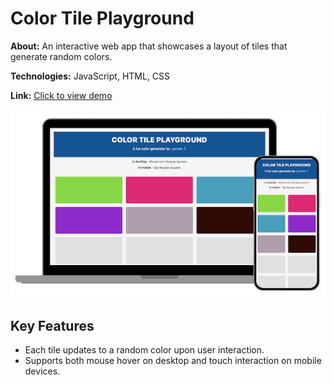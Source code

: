 # Color Tile Playground
**About:** An interactive web app that showcases a layout of tiles that generate random colors.

**Technologies:** JavaScript, HTML, CSS

**Link:** [Click to view demo](https://jasheloper.github.io/color-tile-playground/)

[![Color Tile Playground preview](/images/color-tiles.png)](https://jasheloper.github.io/color-tile-playground/)


## Key Features
- Each tile updates to a random color upon user interaction.
- Supports both mouse hover on desktop and touch interaction on mobile devices.
